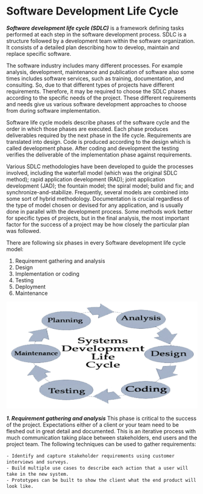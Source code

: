 # Software Development Life Cycle

***Software development life cycle (SDLC)*** is a framework defining tasks performed at each step in the software development process. SDLC is a structure followed by a development team within the software organization. It consists of a detailed plan describing how to develop, maintain and replace specific software.

The software industry includes many different processes. For example analysis, development, maintenance and publication of software also some times includes software services, such as training, documentation, and consulting. So, due to that different types of projects have different requirements. Therefore, it may be required to choose the SDLC phases according to the specific needs of the project. These different requirements and needs give us various software development approaches to choose from during software implementation.

Software life cycle models describe phases of the software cycle and the order in which those phases are executed. Each phase produces deliverables required by the next phase in the life cycle. Requirements are translated into design. Code is produced according to the design which is called development phase. After coding and development the testing verifies the deliverable of the implementation phase against requirements.

Various SDLC methodologies have been developed to guide the processes involved, including the waterfall model (which was the original SDLC method); rapid application development (RAD); joint application development (JAD); the fountain model; the spiral model; build and fix; and synchronize-and-stabilize. Frequently, several models are combined into some sort of hybrid methodology. Documentation is crucial regardless of the type of model chosen or devised for any application, and is usually done in parallel with the development process. Some methods work better for specific types of projects, but in the final analysis, the most important factor for the success of a project may be how closely the particular plan was followed.

There are following six phases in every Software development life cycle model:

1. Requirement gathering and analysis
2. Design
3. Implementation or coding
4. Testing
5. Deployment
6. Maintenance

![Software-Development](/notes/images/softwaredevelopment.png)

***1. Requirement gathering and analysis***
This phase is critical to the success of the project.  Expectations either of a client or your team need to be fleshed out in great detail and documented.  This is an iterative process with much communication taking place between stakeholders, end users and the project team.  The following techniques can be used to gather requirements:

	- Identify and capture stakeholder requirements using customer interviews and surveys.
	- Build multiple use cases to describe each action that a user will take in the new system.
	- Prototypes can be built to show the client what the end product will look like.

